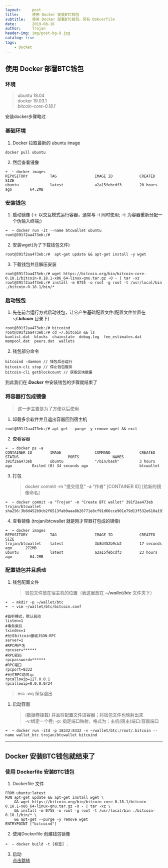 ```yaml
---
layout:     post
title:      使用 Docker 安装BTC钱包
subtitle:   使用 Docker 部署BTC钱包，另有 Dokcerfile
date:       2019-08-16
author:     Trojan
header-img: img/post-bg-9.jpg
catalog: true
tags:
    - Docket
---
```


## 使用 Docker 部署BTC钱包

### **环境**
>  ubuntu 18.04  
>  docker 19.03.1  
>  *bitcoin-core-0.18.1*

安装docker步骤略过

### **基础环境**
1. Docker 拉取最新的 ubuntu image  

```
docker pull ubuntu 
```
 
2. 然后查看镜像
```
➜  ~ docker images
REPOSITORY          TAG                 IMAGE ID            CREATED             SIZE
ubuntu              latest              a2a15febcdf3        20 hours ago        64.2MB
```
### **安装钱包**
1. 启动镜像 (-i: 以交互模式运行容器，通常与 -t 同时使用; -t: 为容器重新分配一个伪输入终端;)
```
➜  ~ docker run -it --name btcwallet ubuntu
root@391f2aa473eb:/# 
```   
2. 安装wget(为了下载钱包文件)   
```
root@391f2aa473eb:/#  apt-get update && apt-get install -y wget
```
3. 下载钱包并且解压安装   
```
root@391f2aa473eb:/# wget https://bitcoin.org/bin/bitcoin-core-0.18.1/bitcoin-0.18.1-x86_64-linux-gnu.tar.gz -O - | tar -xz
root@391f2aa473eb:/# install -m 0755 -o root -g root -t /usr/local/bin ./bitcoin-0.18.1/bin/*
```
### **启动钱包**
1. 先在前台运行方式启动钱包，让它产生基础配置文件(配置文件位置在  ***~/.bitcoin***  目录下)
```
root@391f2aa473eb:/# bitcoind
root@391f2aa473eb:/# cd ~/.bitcoin && ls
banlist.dat  blocks  chainstate  debug.log  fee_estimates.dat  mempool.dat  peers.dat  wallets
```
2. 钱包部分命令
```
bitcoind -daemon // 钱包后台运行
bitcoin-cli stop // 停止钱包服务
bitcoin-cli getblockcount // 获取区块数量
```  
到此我们在 ***Docker*** 中安装钱包的步骤就结束了   

### **将容器打包成镜像**
> 这一步主要是为了方便以后使用   
1. 卸载多余软件并且退出容器回到宿主机
```
root@391f2aa473eb:/# apt-get --purge -y remove wget && exit
```
2.  查看容器
```
➜  ~ docker ps -a
CONTAINER ID        IMAGE               COMMAND             CREATED             STATUS                      PORTS               NAMES
391f2aa473eb        ubuntu              "/bin/bash"         3 hours ago         Exited (0) 34 seconds ago                       btcwallet
```   
3. 打包   
   > docker commit -m  "提交信息"   -a  "作者"   [CONTAINER ID]  [给新的镜像命名]
```
➜  ~ docker commit -a "Trojan" -m "Create BTC wallet" 391f2aa473eb trojan/btcwallet
sha256:3b8d452b9cb2f6513fab9aaa8b26771e8cf91d66cce901e79d13f532e610a191
```
4. 查看镜像 (trojan/btcwallet 就是刚才容器打包成的镜像)
```
➜  ~ docker images
REPOSITORY          TAG                 IMAGE ID            CREATED             SIZE
trojan/btcwallet    latest              3b8d452b9cb2        17 seconds ago      272MB
ubuntu              latest              a2a15febcdf3        23 hours ago        64.2MB
```   
<span id="jump"></span>
### **配置钱包并且启动**

1. 钱包配置文件  
   > 钱包文件放在宿主机的位置（我这里放在 ***~/wallet/btc*** 文件夹下）
```
➜  ~ mkdir -p ~/wallet/btc
➜  ~ vim ~/wallet/btc/bitcoin.conf

#监听模式，默认启动
listen=1
#事务索引
txindex=1
#允许bitcoin接收JSON-RPC
server=1
#RPC用户名
rpcuser=******
#RPC密码
rpcpassword=******
#RPC端口
rpcport=8332
#允许RPC访问ip
rpcallowip=127.0.0.1
rpcallowip=0.0.0.0/24

```   
> esc :wq 保存退出

1. 启动容器 
   > (数据卷挂载) 并且将配置文件进容器；将钱包文件也映射出来   
   >  -v:绑定一个卷; -p: 指定端口映射，格式为：主机(宿主)端口:容器端口
```
➜  ~ docker run -itd -p 18332:8332 -v ~/wallet/btc:/root/.bitcoin --name wallet_btc trojan/btcwallet bitcoind
```
---
Docker 安装BTC钱包就结束了 
---   

### 使用 Dockerfile 安装BTC钱包
1. Dockerfile 文件
```
FROM ubuntu:latest
RUN apt-get update && apt-get install wget \
    && wget https://bitcoin.org/bin/bitcoin-core-0.18.1/bitcoin-0.18.1-x86_64-linux-gnu.tar.gz -O - | tar -xz \
    && install -m 0755 -o root -g root -t /usr/local/bin ./bitcoin-0.18.1/bin/* \
    && apt-get --purge -y remove wget
ENTRYPOINT ["bitcoind"]
```

2. 使用Dockerfile 创建钱包镜像   
```
➜  ~ docker build -t [标签] .
```
3. 启动   
[点击跳转](#jump)

   

